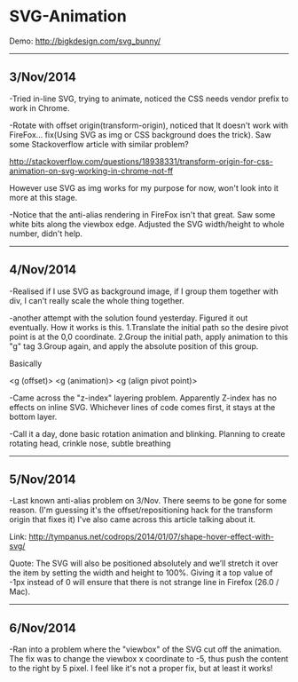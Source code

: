 SVG-Animation
===================
Demo: http://bigkdesign.com/svg_bunny/


-------------------------------------------
3/Nov/2014
------------------------------------------- 
-Tried in-line SVG, trying to animate, noticed the CSS needs vendor prefix to work in Chrome.
 
-Rotate with offset origin(transform-origin), noticed that It doesn't work with FireFox... fix(Using SVG as img or CSS background does the trick). Saw some Stackoverflow article with similar problem? 

http://stackoverflow.com/questions/18938331/transform-origin-for-css-animation-on-svg-working-in-chrome-not-ff

However use SVG as img works for my purpose for now, won't look into it more at this stage.

-Notice that the anti-alias rendering in FireFox isn't that great. Saw some white bits along the viewbox edge. Adjusted the SVG width/height to whole number, didn't help.

-------------------------------------------
4/Nov/2014
-------------------------------------------
-Realised if I use SVG as background image, if I group them together with div, I can't really scale the whole thing together.

-another attempt with the solution found yesterday. Figured it out eventually. How it works is this. 
1.Translate the initial path so the desire pivot point is at the 0,0 coordinate.
2.Group the initial path, apply animation to this "g" tag
3.Group again, and apply the absolute position of this group.

Basically

<g (offset)>
	<g (animation)>
		<g (align pivot point)>
		</g>
	</g>
</g>

-Came across the "z-index" layering problem. Apparently Z-index has no effects on inline SVG. Whichever lines of code comes first, it stays at the bottom layer.

-Call it a day, done basic rotation animation and blinking. Planning to create rotating head, crinkle nose, subtle breathing

-------------------------------------------
5/Nov/2014
-------------------------------------------
-Last known anti-alias problem on 3/Nov. There seems to be gone for some reason. (I'm guessing it's the offset/repositioning hack for the transform origin that fixes it) I've also came across this article talking about it.

Link:
http://tympanus.net/codrops/2014/01/07/shape-hover-effect-with-svg/

Quote:
The SVG will also be positioned absolutely and we’ll stretch it over the item by setting the width and height to 100%. Giving it a top value of -1px instead of 0 will ensure that there is not strange line in Firefox (26.0 / Mac).

-------------------------------------------
6/Nov/2014
-------------------------------------------
-Ran into a problem where the "viewbox" of the SVG cut off the animation. The fix was to change the viewbox x coordinate to -5, thus push the content to the right by 5 pixel. I feel like it's not a proper fix, but at least it works!
